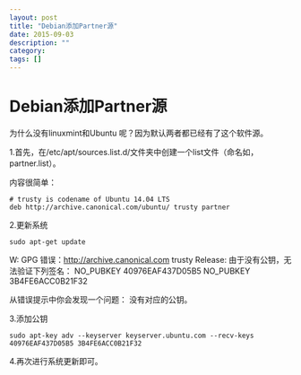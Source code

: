 ```yaml
---
layout: post
title: "Debian添加Partner源"
date: 2015-09-03
description: ""
category: 
tags: []
---
```


# Debian添加Partner源

为什么没有linuxmint和Ubuntu 呢？因为默认两者都已经有了这个软件源。

1.首先，在/etc/apt/sources.list.d/文件夹中创建一个list文件（命名如，partner.list）。

内容很简单：

    # trusty is codename of Ubuntu 14.04 LTS
    deb http://archive.canonical.com/ubuntu/ trusty partner

2.更新系统

    sudo apt-get update

W: GPG 错误：http://archive.canonical.com trusty Release: 由于没有公钥，无法验证下列签名： NO_PUBKEY 40976EAF437D05B5 NO_PUBKEY 3B4FE6ACC0B21F32

从错误提示中你会发现一个问题： 没有对应的公钥。

3.添加公钥

    sudo apt-key adv --keyserver keyserver.ubuntu.com --recv-keys 40976EAF437D05B5 3B4FE6ACC0B21F32

4.再次进行系统更新即可。
